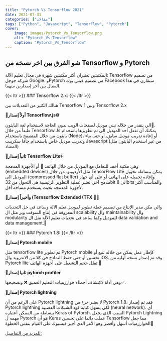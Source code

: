 ```yaml
---
title: "Pytorch Vs Tensorflow 2021"
date: 2021-07-31
categories: ["مقالات"]
tags: ["Python", "Javascript", "TensorFlow", "Pytorch"]
cover:
    image: images/Pytorch_Vs_Tensorflow.png
    alt: "Pytorch_Vs_Tensorflow"
    caption: "Pytorch_Vs_Tensorflow"
---
```



## شو الفرق بين اخر نسخه من Tensorflow و Pytorch

المكتبتين تعتبران أكثر مكتبتين شهرة فى مجال تعليم الآلة: Tensorflow من تصميم شركة جوجل Google. وPytorch من تصميم فيس بوك Facebook سنقارن في هذا المقال بين أخر إصدارين منهما.

{{< ltr >}} ### Tensorflow 2.x: {{< /ltr >}}

هنالك الكثير من التعديلات بين Tensorflow 1 وبين Tensorflow 2.x

**📌أولاً إصدار Tensorflow.js🌐**

الي بتقدر من خلاله تبني موديل لصفحات الويب بدون الحاجة لاستخدام لغة البايثون🤩.
\
طبعاً من خلال Tensorflow.Js يمكنك أن تفعل أحد الموديل الي تم تطويرها باسخدام بايثون من خلال المتصفح باستخدام (Node)، أو إعادة تدريب موديل سابق، أو حتى بناء وتدريب موديل خاص باستخدام جافا سكريبت Javascript (من غير استخدم البايثون مثل المعتاد)

**📌ثانياً إصدار Tensorflow Lite🌀**

وهى مكتبة أخف للتعامل مع الموديل من خلال الهاتف 📲 أو الأجهزة المدمجة (embedded devices) مثل الأردوينو. من خلال TensorFlow Lite يمكن ببساطة تحويل الموديل الى (compressed flat buffer) وإعادة تحميله على الهاتف أو على أي جهاز مدمج آخر. تعتبر عملية التطوير الرئيسية هى التحول من 32bit الى 8bits والمناسب أكتر لأجهزة المدمجة بحيث يستخدم مساحة أقل.

**📌وأخيراً إصدار (Ternsorflow Extended (TFX 👨‍💻**

والي مكن مدير الإنتاج من تصميم خطة تطوير لموديل تعلم الآلة وساعد في حل التحديات المعروفة فى إنتاج السوفت وير مثل ال scalability وال maintainability وال modularity للموديل وكما ساعد فى تحديات تعليم الآلة مثل ال data validation and data management.🎯


{{< ltr >}} ### Pytorch 1.8: {{< /ltr >}}


**📍إصدار Pytorch mobile**

مثل tensorflow lite تم تطوير Pytorch mobile كإطار عمل يمكن من خلاله تتبع أو تحسين أو حتى حفظ النماذج فى كلا من الاندرويد وال iOS. وقد تم إصدار نسخه أوليه من Pytorch lite تقلل حجم التشغيل على أجهزة الهاتف.📲

**📍ثانيا إصدار pytorch profiler**

وهى أداة لاكتشاف أخطاء خوارزميات التعليم العميق ❌ وتصحيحها✅.

**📍إصدار Pytorch lightning**

على الرغم من أن Pytorch lightning لا يعتبر جزء من Pytorch 1.8، فقد تم إصدار Pytorch lightning لكي يسهل كتابة كود الشبكات العصبية (neural network). أي ببساطة من الممكن أعتباره Keras of Pytorch. السبب الذي يجعل Pytorch Lightning مهمه ل Pytorch هو أن Keras عملت دائما على تحسين Tensorflow مما جعل الخوارزميات أسهل وأقصر وهو الأمر الذي أجبر فيسبوك على القيام بنفس الخطوة🎯

[للمزيد من التفاصيل:](https://towardsdatascience.com/pytorch-vs-tensorflow-2021-d403504d7bc3)

